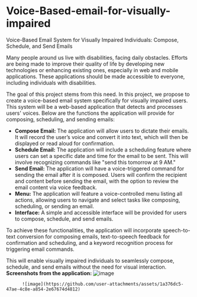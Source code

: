 # Voice-Based-email-for-visually-impaired
Voice-Based Email System for Visually Impaired Individuals: Compose, Schedule, and Send Emails

Many people around us live with disabilities, facing daily obstacles. Efforts are being made to improve their quality of life by developing new technologies or enhancing existing ones, especially in web and mobile applications. These applications should be made accessible to everyone, including individuals with disabilities.

The goal of this project stems from this need. In this project, we propose to create a voice-based email system specifically for visually impaired users. This system will be a web-based application that detects and processes users' voices. Below are the functions the application will provide for composing, scheduling, and sending emails:

- **Compose Email:** The application will allow users to dictate their emails. It will record the user’s voice and convert it into text, which will then be displayed or read aloud for confirmation.
- **Schedule Email:** The application will include a scheduling feature where users can set a specific date and time for the email to be sent. This will involve recognizing commands like "send this tomorrow at 9 AM."
- **Send Email:** The application will have a voice-triggered command for sending the email after it is composed. Users will confirm the recipient and content before sending the email, with the option to review the email content via voice feedback.
- **Menu:** The application will feature a voice-controlled menu listing all actions, allowing users to navigate and select tasks like composing, scheduling, or sending an email.
- **Interface:** A simple and accessible interface will be provided for users to compose, schedule, and send emails.

To achieve these functionalities, the application will incorporate speech-to-text conversion for composing emails, text-to-speech feedback for confirmation and scheduling, and a keyword recognition process for triggering email commands. 

This will enable visually impaired individuals to seamlessly compose, schedule, and send emails without the need for visual interaction.
**Screenshots from the application:**
            ![image](https://github.com/user-attachments/assets/f102061d-b81a-409d-86c8-cb045920a15a)

          ![image](https://github.com/user-attachments/assets/1a376dc5-47ae-4c8e-a854-2e67674d4812)

           



